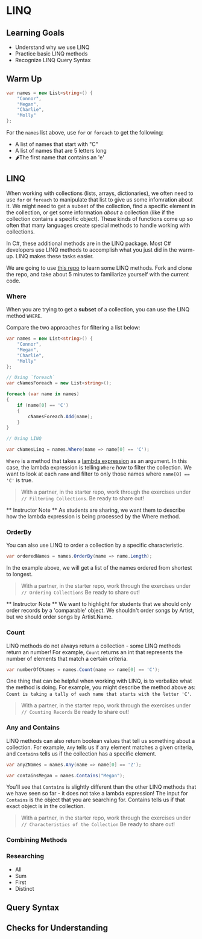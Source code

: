 # LINQ

## Learning Goals
* Understand why we use LINQ
* Practice basic LINQ methods
* Recognize LINQ Query Syntax

## Warm Up

```c#
var names = new List<string>() {
    "Connor",
    "Megan",
    "Charlie",
    "Molly"
};
```

For the `names` list above, use `for` or `foreach` to get the following:
* A list of names that start with "C"
* A list of names that are 5 letters long
* 🌶️The first name that contains an 'e'

## LINQ

When working with collections (lists, arrays, dictionaries), we often need to use `for` or `foreach` to manipulate that list to give us some infomration about it.  We might need to get a subset of the collection, find a specific element in the collection, or get some information _about_ a collection (like if the collection contains a specific object).  These kinds of functions come up so often that many languages create special methods to handle working with collections.

In C#, these additional methods are in the LINQ package.  Most C# developers use LINQ methods to accomplish what you just did in the warm-up.  LINQ makes these tasks easier.

We are going to use [this repo]() to learn some LINQ methods.  Fork and clone the repo, and take about 5 minutes to familiarize yourself with the current code.

### Where

When you are trying to get a **subset** of a collection, you can use the LINQ method `WHERE`.

Compare the two approaches for filtering a list below:

```c#
var names = new List<string>() {
    "Connor",
    "Megan",
    "Charlie",
    "Molly"
};

// Using `foreach`
var cNamesForeach = new List<string>();

foreach (var name in names)
{
    if (name[0] == 'C')
    {
        cNamesForeach.Add(name);
    }
}

// Using LINQ

var cNamesLinq = names.Where(name => name[0] == 'C');
```

`Where` is a method that takes a [lambda expression]() as an argument.  In this case, the lambda expression is telling `Where` _how_ to filter the collection.  We want to look at each `name` and filter to only those names where `name[0] == 'C'` is true.

> With a partner, in the starter repo, work through the exercises under `// Filtering Collections`.
> Be ready to share out!

** Instructor Note ** As students are sharing, we want them to describe how the lambda expression is being processed by the Where method. 

### OrderBy

You can also use LINQ to order a collection by a specific characteristic.

```c#
var orderedNames = names.OrderBy(name => name.Length);
```

In the example above, we will get a list of the names ordered from shortest to longest.

> With a partner, in the starter repo, work through the exercises under `// Ordering Collections`
> Be ready to share out!

** Instructor Note ** We want to highlight for students that we should only order records by a 'comparable' object.  We shouldn't order songs by Artist, but we should order songs by Artist.Name.

### Count

LINQ methods do not always return a collection - some LINQ methods return an number!  For example, `Count` returns an int that represents the number of elements that match a certain criteria.

```c#
var numberOfCNames = names.Count(name => name[0] == 'C');
```

One thing that can be helpful when working with LINQ, is to verbalize what the method is doing.  For example, you might describe the method above as: `Count is taking a tally of each name that starts with the letter 'C'`.

> With a partner, in the starter repo, work through the exercises under `// Counting Records`
> Be ready to share out!


### Any and Contains

LINQ methods can also return boolean values that tell us something about a collection.  For example, `Any` tells us if any element matches a given criteria, and `Contains` tells us if the collection has a specific element.

```c#
var anyZNames = names.Any(name => name[0] == 'Z');

var containsMegan = names.Contains("Megan");
```

You'll see that `Contains` is slightly different than the other LINQ methods that we have seen so far - it does not take a lambda expression!  The input for `Contains` is the object that you are searching for.  Contains tells us if that exact object is in the collection.

> With a partner, in the starter repo, work through the exercises under `// Characteristics of the Collection`
> Be ready to share out!

### Combining Methods

### Researching
* All
* Sum
* First
* Distinct

## Query Syntax

## Checks for Understanding
